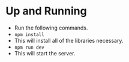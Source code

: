 # Up and Running
- Run the following commands.
- `npm install`
- This will install all of the libraries necessary.
- `npm run dev`
- This will start the server.
